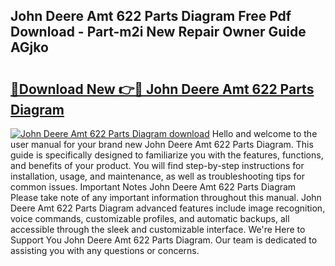 ## John Deere Amt 622 Parts Diagram Free Pdf Download - Part-m2i New Repair Owner Guide AGjko

# <h2><a href="http://dfqg4ag.blite.top/?on=John+Deere+Amt+622+Parts+Diagram">🔗Download New 👉🔴 John Deere Amt 622 Parts Diagram</a></h2>

[![John Deere Amt 622 Parts Diagram download](https://i.imgur.com/lujVjoI.png)](http://dfqg4ag.blite.top/?on=John+Deere+Amt+622+Parts+Diagram)
Hello and welcome to the user manual for your brand new John Deere Amt 622 Parts Diagram. This guide is specifically designed to familiarize you with the features, functions, and benefits of your product. You will find step-by-step instructions for installation, usage, and maintenance, as well as troubleshooting tips for common issues. Important Notes John Deere Amt 622 Parts Diagram Please take note of any important information throughout this manual. John Deere Amt 622 Parts Diagram advanced features include image recognition, voice commands, customizable profiles, and automatic backups, all accessible through the sleek and customizable interface. We're Here to Support You John Deere Amt 622 Parts Diagram. Our team is dedicated to assisting you with any questions or concerns.

